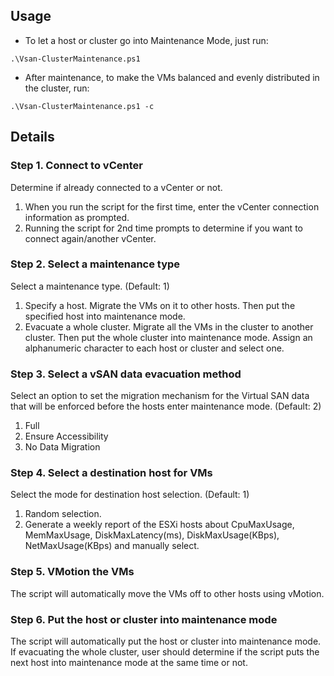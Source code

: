 ## Usage
- To let a host or cluster go into Maintenance Mode, just run: 
```
.\Vsan-ClusterMaintenance.ps1
```

- After maintenance, to make the VMs balanced and evenly distributed in the cluster, run: 
```
.\Vsan-ClusterMaintenance.ps1 -c
```

## Details
### Step 1. Connect to vCenter
Determine if already connected to a vCenter or not. 
1.	When you run the script for the first time, enter the vCenter connection information as prompted.
2.	Running the script for 2nd time prompts to determine if you want to connect again/another vCenter. 
### Step 2. Select a maintenance type
Select a maintenance type. (Default: 1)
1.	Specify a host. Migrate the VMs on it to other hosts. Then put the specified host into maintenance mode.
2.	Evacuate a whole cluster. Migrate all the VMs in the cluster to another cluster. Then put the whole cluster into maintenance mode.
Assign an alphanumeric character to each host or cluster and select one.
### Step 3. Select a vSAN data evacuation method
Select an option to set the migration mechanism for the Virtual SAN data that will be enforced before the hosts enter maintenance mode. (Default: 2)
1.	Full
2.	Ensure Accessibility
3.	No Data Migration
### Step 4. Select a destination host for VMs
Select the mode for destination host selection. (Default: 1)
1.	Random selection.
2.	Generate a weekly report of the ESXi hosts about CpuMaxUsage, MemMaxUsage, DiskMaxLatency(ms), DiskMaxUsage(KBps), NetMaxUsage(KBps) and manually select.
### Step 5. VMotion the VMs
The script will automatically move the VMs off to other hosts using vMotion.
### Step 6. Put the host or cluster into maintenance mode
The script will automatically put the host or cluster into maintenance mode. If evacuating the whole cluster, user should determine if the script puts the next host into maintenance mode at the same time or not.
